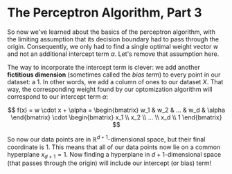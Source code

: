# The Perceptron Algorithm, Part 3

So now we've learned about the basics of the perceptron algorithm, with the limiting assumption that its decision boundary had to pass through the origin. Consequently, we only had to find a single optimal weight vector $w$ and not an additional intercept term $\alpha$. Let's remove that assumption here. 

The way to incorporate the intercept term is clever: we add another __fictitious dimension__ (sometimes called the _bias term_) to every point in our dataset: a 1. In other words, we add a column of ones to our dataset $X$. That way, the corresponding weight found by our optomization algorithm will correspond to our intercept term $\alpha$:

$$
f(x) = w \cdot x + \alpha = \begin{bmatrix} w_1 & w_2 & ... & w_d & \alpha \end{bmatrix} \cdot \begin{bmatrix} x_1 \\ x_2 \\ ... \\ x_d \\ 1 \end{bmatrix}
$$

So now our data points are in $\mathbb{R}^{d+1}$-dimensional space, but their final coordinate is 1. This means that all of our data points now lie on a common hyperplane $x_{d+1} = 1$. Now finding a hyperplane in $d+1$-dimensional space (that passes through the origin) will include our intercept (or bias) term!
